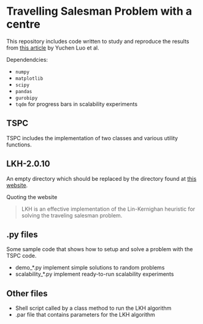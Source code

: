 # Travelling Salesman Problem with a centre
This repository includes code written to study and reproduce the results from [this article](https://doi.org/10.1016/j.cor.2022.105748) by Yuchen Luo et al.

Dependendcies:
- `numpy`
- `matplotlib`
- `scipy`
- `pandas`
- `gurobipy`
- `tqdm` for progress bars in scalability experiments

## TSPC
TSPC includes the implementation of two classes and various utility functions.

## LKH-2.0.10
An empty directory which should be replaced by the directory found at [this website](http://webhotel4.ruc.dk/~keld/research/LKH/).

Quoting the website
> LKH is an effective implementation of the Lin-Kernighan heuristic for solving the traveling salesman problem.

## .py files
Some sample code that shows how to setup and solve a problem with the TSPC code.
- demo_*.py implement simple solutions to random problems
- scalability_*.py implement ready-to-run scalability experiments

## Other files
- Shell script called by a class method to run the LKH algorithm
- .par file that contains parameters for the LKH algorithm